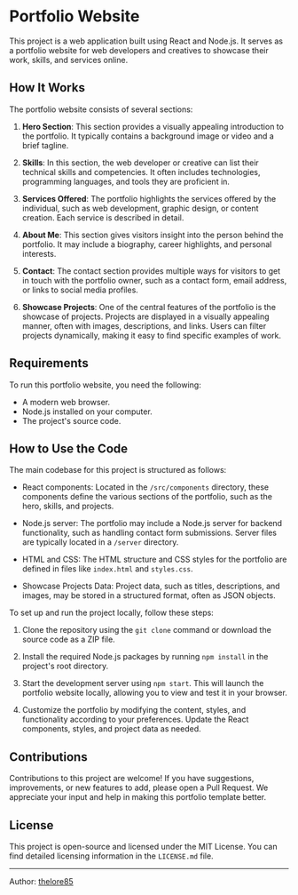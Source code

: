 # Portfolio Website

This project is a web application built using React and Node.js. It serves as a portfolio website for web developers and creatives to showcase their work, skills, and services online.

## How It Works

The portfolio website consists of several sections:

1. **Hero Section**: This section provides a visually appealing introduction to the portfolio. It typically contains a background image or video and a brief tagline.

2. **Skills**: In this section, the web developer or creative can list their technical skills and competencies. It often includes technologies, programming languages, and tools they are proficient in.

3. **Services Offered**: The portfolio highlights the services offered by the individual, such as web development, graphic design, or content creation. Each service is described in detail.

4. **About Me**: This section gives visitors insight into the person behind the portfolio. It may include a biography, career highlights, and personal interests.

5. **Contact**: The contact section provides multiple ways for visitors to get in touch with the portfolio owner, such as a contact form, email address, or links to social media profiles.

6. **Showcase Projects**: One of the central features of the portfolio is the showcase of projects. Projects are displayed in a visually appealing manner, often with images, descriptions, and links. Users can filter projects dynamically, making it easy to find specific examples of work.

## Requirements

To run this portfolio website, you need the following:

- A modern web browser.
- Node.js installed on your computer.
- The project's source code.

## How to Use the Code

The main codebase for this project is structured as follows:

- React components: Located in the `/src/components` directory, these components define the various sections of the portfolio, such as the hero, skills, and projects.

- Node.js server: The portfolio may include a Node.js server for backend functionality, such as handling contact form submissions. Server files are typically located in a `/server` directory.

- HTML and CSS: The HTML structure and CSS styles for the portfolio are defined in files like `index.html` and `styles.css`.

- Showcase Projects Data: Project data, such as titles, descriptions, and images, may be stored in a structured format, often as JSON objects.

To set up and run the project locally, follow these steps:

1. Clone the repository using the `git clone` command or download the source code as a ZIP file.

2. Install the required Node.js packages by running `npm install` in the project's root directory.

3. Start the development server using `npm start`. This will launch the portfolio website locally, allowing you to view and test it in your browser.

4. Customize the portfolio by modifying the content, styles, and functionality according to your preferences. Update the React components, styles, and project data as needed.

## Contributions

Contributions to this project are welcome! If you have suggestions, improvements, or new features to add, please open a Pull Request. We appreciate your input and help in making this portfolio template better.

## License

This project is open-source and licensed under the MIT License. You can find detailed licensing information in the `LICENSE.md` file.

---

Author: [thelore85](https://github.com/thelore85)
